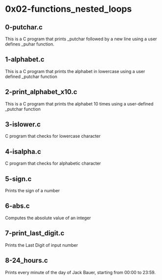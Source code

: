 # 0x02-functions_nested_loops

## 0-putchar.c
 This is a C program that prints _putchar followed by a new line using a user defines _puhar function.
## 1-alphabet.c
This is a C program that prints the alphabet in lowercase using a user defined _putchar function
## 2-print_alphabet_x10.c
This is a C program that prints the alphabet 10 times using a user-defined _putchar function
## 3-islower.c
C program that checks for lowercase character
## 4-isalpha.c
C program that checks for alphabetic character
## 5-sign.c
Prints the sign of a number
## 6-abs.c
Computes the absolute value of an integer
## 7-print_last_digit.c
Prints the Last Digit of input number
## 8-24_hours.c
Prints every minute of the day of Jack Bauer, starting from 00:00 to 23:59.
